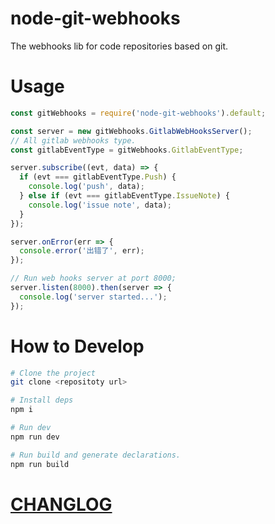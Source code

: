 # node-git-webhooks
The webhooks lib for code repositories based on git.

# Usage

```js
const gitWebhooks = require('node-git-webhooks').default;

const server = new gitWebhooks.GitlabWebHooksServer();
// All gitlab webhooks type.
const gitlabEventType = gitWebhooks.GitlabEventType;

server.subscribe((evt, data) => {
  if (evt === gitlabEventType.Push) {
    console.log('push', data);
  } else if (evt === gitlabEventType.IssueNote) {
    console.log('issue note', data);
  }
});

server.onError(err => {
  console.error('出错了', err);
});

// Run web hooks server at port 8000;
server.listen(8000).then(server => {
  console.log('server started...');
});
```

# How to Develop

```bash
# Clone the project
git clone <repositoty url>

# Install deps
npm i

# Run dev
npm run dev

# Run build and generate declarations.
npm run build
```

# [CHANGLOG](CHANGLOG.md)

